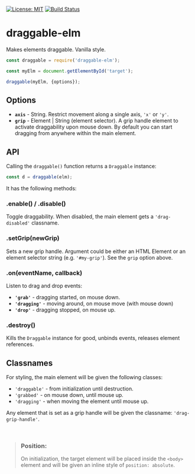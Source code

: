 [![License: MIT](https://img.shields.io/badge/License-MIT-blue.svg)](https://opensource.org/licenses/MIT)
[![Build Status](https://travis-ci.org/taitulism/draggable.svg?branch=develop)](https://travis-ci.org/taitulism/draggable)

draggable-elm
=============
Makes elements draggable. Vanilla style.

```js
const draggable = require('draggable-elm');

const myElm = document.getElementById('target');

draggable(myElm, {options});
```

## Options

* **`axis`** - String. Restrict movement along a single axis, `'x'` or `'y'`.
* **`grip`** - Element | String (element selector). A grip handle element to activate draggability upon mouse down. By default you can start dragging from anywhere within the main element.

## API
Calling the `draggable()` function returns a `Draggable` instance: 
```js
const d = draggable(elm);
```
It has the following methods:

### **.enable() / .disable()**
Toggle draggability. When disabled, the main element gets a `'drag-disabled'` classname.

### **.setGrip(newGrip)**
Sets a new grip handle. Argument could be either an HTML Element or an element selector string (e.g. `'#my-grip'`). See the `grip` option above.

### **.on(eventName, callback)**
Listen to drag and drop events:
* **`'grab'`** - dragging started, on mouse down.
* **`'dragging'`** - moving around, on mouse move (with mouse down)
* **`'drop'`** - dragging stopped, on mouse up.

### **.destroy()**
Kills the `Draggable` instance for good, unbinds events, releases element references.


## Classnames
For styling, the main element will be given the following classes:
* `'draggable'` - from initialization until destruction.
* `'grabbed'` - on mouse down, until mouse up.
* `'dragging'` - when moving the element until mouse up.

Any element that is set as a grip handle will be given the classname: `'drag-grip-handle'`.

&nbsp;

>### Position:
>On initialization, the target element will be placed inside the `<body>` element and will be given an inline style of `position: absolute`.
